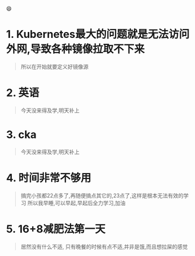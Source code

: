 :smile:
# 1. Kubernetes最大的问题就是无法访问外网,导致各种镜像拉取不下来
> 所以在开始就要定义好镜像源
# 2. 英语
> 今天没来得及学,明天补上
# 3. cka
> 今天没来得及学,明天补上
# 4. 时间非常不够用
> 搞完小孩都22点多了,再随便搞点其它的,23点了,这样是根本无法有效的学习
> 所以我早睡,可以早起,早起后全力学习,加油
# 5. 16+8减肥法第一天
> 居然没有什么不适, 只有晚餐的时候有点不适,并非是饿,而且想拉屎的感觉
